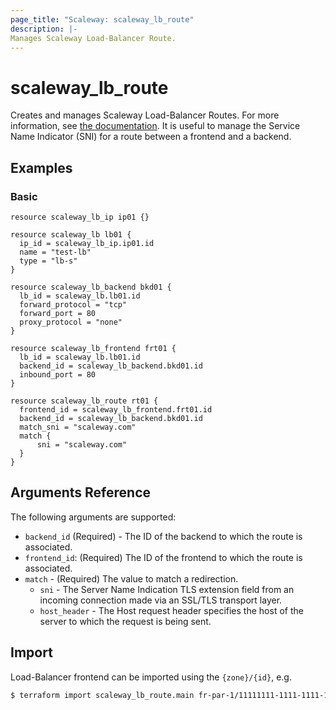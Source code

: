 ```yaml
---
page_title: "Scaleway: scaleway_lb_route"
description: |-
Manages Scaleway Load-Balancer Route.
---
```


# scaleway_lb_route

Creates and manages Scaleway Load-Balancer Routes. For more information, see [the documentation](https://developers.scaleway.com/en/products/lb/zoned_api/#route-ff94b7).
It is useful to manage the Service Name Indicator (SNI) for a route between a frontend and a backend.

## Examples

### Basic

```hcl
resource scaleway_lb_ip ip01 {}

resource scaleway_lb lb01 {
  ip_id = scaleway_lb_ip.ip01.id
  name = "test-lb"
  type = "lb-s"
}

resource scaleway_lb_backend bkd01 {
  lb_id = scaleway_lb.lb01.id
  forward_protocol = "tcp"
  forward_port = 80
  proxy_protocol = "none"
}

resource scaleway_lb_frontend frt01 {
  lb_id = scaleway_lb.lb01.id
  backend_id = scaleway_lb_backend.bkd01.id
  inbound_port = 80
}

resource scaleway_lb_route rt01 {
  frontend_id = scaleway_lb_frontend.frt01.id
  backend_id = scaleway_lb_backend.bkd01.id
  match_sni = "scaleway.com"
  match {
      sni = "scaleway.com"
  } 
}
```

## Arguments Reference

The following arguments are supported:

- `backend_id` (Required) - The ID of the backend to which the route is associated.
- `frontend_id`: (Required) The ID of the frontend to which the route is associated.
- `match` - (Required) The value to match a redirection.
    - `sni` - The Server Name Indication TLS extension field from an incoming connection made via an SSL/TLS transport layer.
    - `host_header` - The Host request header specifies the host of the server to which the request is being sent.

## Import

Load-Balancer frontend can be imported using the `{zone}/{id}`, e.g.

```bash
$ terraform import scaleway_lb_route.main fr-par-1/11111111-1111-1111-1111-111111111111
```
